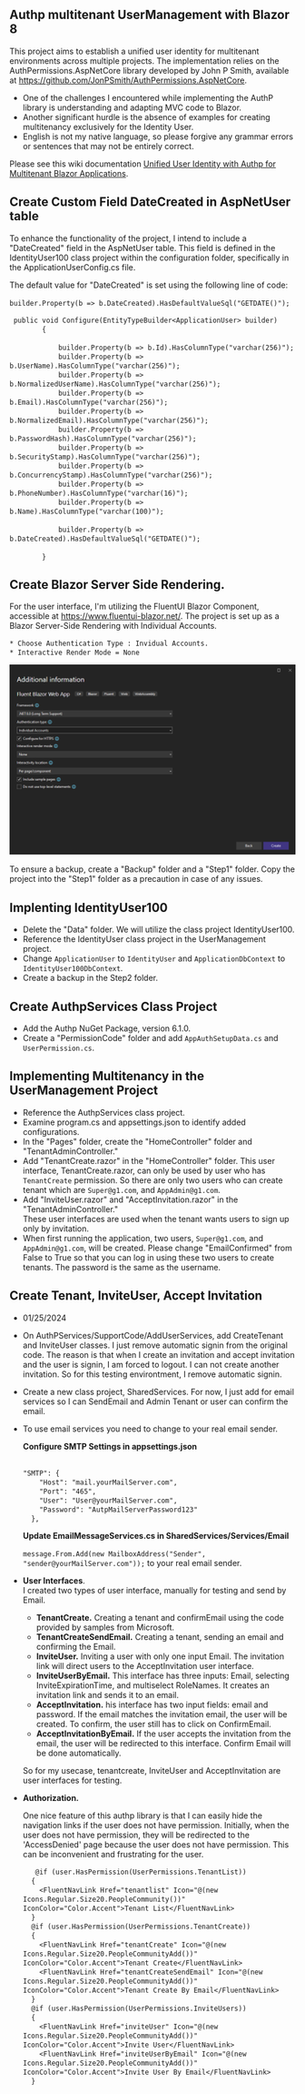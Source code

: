## Authp multitenant UserManagement with Blazor 8

This project aims to establish a unified user identity for multitenant environments across multiple projects. The implementation relies on the AuthPermissions.AspNetCore library developed by John P Smith, available at https://github.com/JonPSmith/AuthPermissions.AspNetCore.

* One of the challenges I encountered while implementing the AuthP library is understanding and adapting MVC code to Blazor.
* Another significant hurdle is the absence of examples for creating multitenancy exclusively for the Identity User.
* English is not my native language, so please forgive any grammar errors or sentences that may not be entirely correct.


Please see this wiki documentation [Unified User Identity with Authp for Multitenant Blazor Applications](https://github.com/meliora-solution/MultiTenantIdentityUser/wiki).

## Create Custom Field DateCreated in AspNetUser table

To enhance the functionality of the project, I intend to include a "DateCreated" field in the AspNetUser table. This field is defined in the IdentityUser100 class project within the configuration folder, specifically in the ApplicationUserConfig.cs file.

The default value for "DateCreated" is set using the following line of code:

`builder.Property(b => b.DateCreated).HasDefaultValueSql("GETDATE()");`

```
 public void Configure(EntityTypeBuilder<ApplicationUser> builder)
        {

            builder.Property(b => b.Id).HasColumnType("varchar(256)");
            builder.Property(b => b.UserName).HasColumnType("varchar(256)");
            builder.Property(b => b.NormalizedUserName).HasColumnType("varchar(256)");
            builder.Property(b => b.Email).HasColumnType("varchar(256)");
            builder.Property(b => b.NormalizedEmail).HasColumnType("varchar(256)");
            builder.Property(b => b.PasswordHash).HasColumnType("varchar(256)");
            builder.Property(b => b.SecurityStamp).HasColumnType("varchar(256)");
            builder.Property(b => b.ConcurrencyStamp).HasColumnType("varchar(256)");
            builder.Property(b => b.PhoneNumber).HasColumnType("varchar(16)");
            builder.Property(b => b.Name).HasColumnType("varchar(100)");

            builder.Property(b => b.DateCreated).HasDefaultValueSql("GETDATE()");

        }
```

## Create Blazor Server Side Rendering.

For the user interface, I'm utilizing the FluentUI Blazor Component, accessible at https://www.fluentui-blazor.net/. The project is set up as a Blazor Server-Side Rendering with Individual Accounts.
  
    * Choose Authentication Type : Invidual Accounts.
    * Interactive Render Mode = None
    
  ![Create Project](UserManagement/wwwroot/image/BlazorSSR.png)

To ensure a backup, create a "Backup" folder and a "Step1" folder. Copy the project into the "Step1" folder as a precaution in case of any issues.

## Implenting IdentityUser100

* Delete the "Data" folder. We will utilize the class project IdentityUser100.
* Reference the IdentityUser class project in the UserManagement project.
* Change `ApplicationUser` to `IdentityUser` and `ApplicationDbContext` to `IdentityUser100DbContext`.
* Create a backup in the Step2 folder.

## Create AuthpServices Class Project

* Add the Authp NuGet Package, version 6.1.0.
* Create a "PermissionCode" folder and add `AppAuthSetupData.cs` and `UserPermission.cs`.

## Implementing Multitenancy in the UserManagement Project

* Reference the AuthpServices class project.
* Examine program.cs and appsettings.json to identify added configurations.
* In the "Pages" folder, create the "HomeController" folder and "TenantAdminController."
* Add "TenantCreate.razor" in the "HomeController" folder. This user interface, TenantCreate.razor, can only be used by user who has `TenantCreate` permission.
  So there are only two users who can create tenant which are `Super@g1.com`, and `AppAdmin@g1.com`.
* Add "InviteUser.razor" and "AcceptInvitation.razor" in the "TenantAdminController."  
  These user interfaces are used when the tenant wants users to sign up only by invitation.
* When first running the application, two users, `Super@g1.com`, and `AppAdmin@g1.com`, will be created. 
  Please change "EmailConfirmed" from False to True so that you can log in using these two users to create tenants. The password is the same as the username.

## Create Tenant, InviteUser, Accept Invitation

* 01/25/2024
* On AuthPServices/SupportCode/AddUserServices, add CreateTenant and InviteUser classes.  I just remove automatic signin from the original code.  The reason is that when I create an invitation and accept invitation and the user is signin,  I am forced to logout.  I can not create another invitation.  So for this testing environtment, I remove automatic signin.
* Create a new class project, SharedServices.  For now, I just add for email services so I can SendEmail and Admin Tenant or user can confirm the email.
* To use email services you need to change to your real email sender.
  
  **Configure SMTP Settings in appsettings.json**
    
    ```
    
    "SMTP": {
        "Host": "mail.yourMailServer.com",
        "Port": "465",
        "User": "User@yourMailServer.com",
        "Password": "AutpMailServerPassword123"
      },
    ``` 
  **Update EmailMessageServices.cs in SharedServices/Services/Email**
  
    `message.From.Add(new MailboxAddress("Sender", "sender@yourMailServer.com"));` to your real email sender.
  
* **User Interfaces**.  
  I created two types of user interface, manually for testing and send by Email.
  

    * **TenantCreate.** Creating a tenant and confirmEmail using the code provided by samples from Microsoft.
    * **TenantCreateSendEmail.**  Creating a tenant, sending an email and confirming the Email.
    * **InviteUser.**  Inviting a user with only one input Email. The invitation link will direct users to the AcceptInvitation user interface.
    * **InviteUserByEmail.**  This interface has three inputs: Email, selecting InviteExpirationTime, and multiselect RoleNames. It creates an invitation link and sends it to an email.
    * **AcceptInvitation.**  his interface has two input fields: email and password. If the email matches the invitation email, the user will be created. To confirm, the user still has to click on ConfirmEmail.
    * **AcceptInvitationByEmail.**   If the user accepts the invitation from the email, the user will be redirected to this interface. Confirm Email will be done automatically.
    
    So for my usecase, tenantcreate, InviteUser and AcceptInvitation are user interfaces for testing.

* **Authorization.**  
  
  One nice feature of this authp library is that I can easily hide the navigation links if the user does not have permission.
  Initially, when the user does not have permission, they will be redirected to the 'AccessDenied' page because the user does not have permission.
  This can be inconvenient and frustrating for the user.

  ```
     @if (user.HasPermission(UserPermissions.TenantList))
    {
      <FluentNavLink Href="tenantlist" Icon="@(new Icons.Regular.Size20.PeopleCommunity())" IconColor="Color.Accent">Tenant List</FluentNavLink>
    }
    @if (user.HasPermission(UserPermissions.TenantCreate))
    {
      <FluentNavLink Href="tenantCreate" Icon="@(new Icons.Regular.Size20.PeopleCommunityAdd())" IconColor="Color.Accent">Tenant Create</FluentNavLink>
      <FluentNavLink Href="tenantCreateSendEmail" Icon="@(new Icons.Regular.Size20.PeopleCommunityAdd())" IconColor="Color.Accent">Tenant Create By Email</FluentNavLink>
    }
    @if (user.HasPermission(UserPermissions.InviteUsers))
    {
      <FluentNavLink Href="inviteUser" Icon="@(new Icons.Regular.Size20.PeopleCommunityAdd())" IconColor="Color.Accent">Invite User</FluentNavLink>
      <FluentNavLink Href="inviteUserByEmail" Icon="@(new Icons.Regular.Size20.PeopleCommunityAdd())" IconColor="Color.Accent">Invite User By Email</FluentNavLink>
    }
  ```
